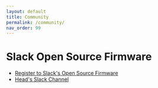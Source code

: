 ```yaml
---
layout: default
title: Community
permalink: /community/
nav_order: 99
---
```


Slack Open Source Firmware
===

* [Register to Slack's Open Source Firmware](https://slack.osfw.dev/)
* [Head's Slack Channel](https://osfw.slack.com/archives/C92MNSRC1)
